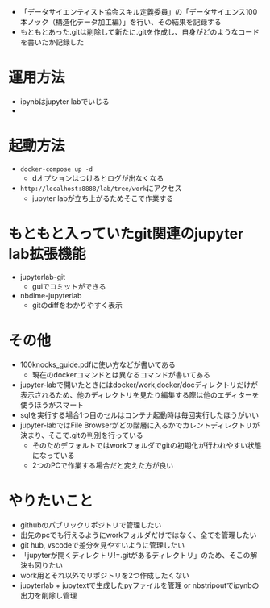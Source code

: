 - 「データサイエンティスト協会スキル定義委員」の「データサイエンス100本ノック（構造化データ加工編）」を行い、その結果を記録する
- もともとあった.gitは削除して新たに.gitを作成し、自身がどのようなコードを書いたか記録した
# 運用方法
- ipynbはjupyter labでいじる
- 
# 起動方法
- `docker-compose up -d`
    - dオプションはつけるとログが出なくなる
- `http://localhost:8888/lab/tree/work`にアクセス
    - jupyter labが立ち上がるためそこで作業する

# もともと入っていたgit関連のjupyter lab拡張機能
- jupyterlab-git
    - guiでコミットができる
- nbdime-jupyterlab
    - gitのdiffをわかりやすく表示
# その他
- 100knocks_guide.pdfに使い方などが書いてある
    - 現在のdockerコマンドとは異なるコマンドが書いてある
- jupyter-labで開いたときにはdocker/work,docker/docディレクトリだけが表示されるため、他のディレクトリを見たり編集する際は他のエディターを使うほうがスマート
- sqlを実行する場合1つ目のセルはコンテナ起動時は毎回実行したほうがいい
- jupyter-labではFile Browserがどの階層に入るかでカレントディレクトリが決まり、そこで.gitの判別を行っている
    - そのためデフォルトではworkフォルダでgitの初期化が行われやすい状態になっている
    -  2つのPCで作業する場合だと変えた方が良い
# やりたいこと
- githubのパブリックリポジトリで管理したい
- 出先のpcでも行えるようにworkフォルダだけではなく、全てを管理したい
- git hub, vscodeで差分を見やすいように管理したい
- 「jupyterが開くディレクトリ!=.gitがあるディレクトリ」のため、そこの解決も図りたい
- work用とそれ以外でリポジトリを2つ作成したくない
- jupyterlab + jupytextで生成したpyファイルを管理 or nbstripoutでipynbの出力を削除し管理
